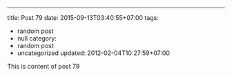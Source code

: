 ---
title: Post 79
date: 2015-09-13T03:40:55+07:00
tags:
  - random post
  - null
category:
  - random post
  - uncategorized
updated: 2012-02-04T10:27:59+07:00

This is content of post 79